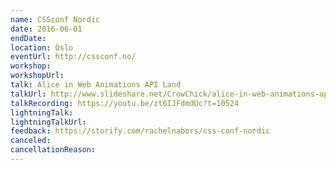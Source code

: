 ```yaml
---
name: CSSconf Nordic
date: 2016-06-01
endDate:
location: Oslo
eventUrl: http://cssconf.no/
workshop:
workshopUrl:
talk: Alice in Web Animations API Land
talkUrl: http://www.slideshare.net/CrowChick/alice-in-web-animations-api-land
talkRecording: https://youtu.be/zt6IJFdmdUc?t=10524
lightningTalk:
lightningTalkUrl:
feedback: https://storify.com/rachelnabors/css-conf-nordic
canceled:
cancellationReason:
---
```

